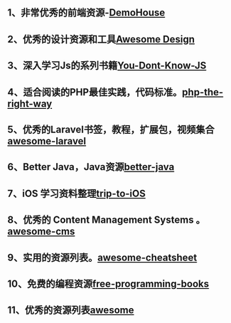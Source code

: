 ## 1、非常优秀的前端资源-[DemoHouse](https://github.com/ichance/DemoHouse-copy)

## 2、优秀的设计资源和工具[Awesome Design](https://github.com/gztchan/awesome-design)

## 3、深入学习Js的系列书籍[You-Dont-Know-JS](https://github.com/getify/You-Dont-Know-JS)

## 4、适合阅读的PHP最佳实践，代码标准。[php-the-right-way](https://github.com/codeguy/php-the-right-way)

## 5、优秀的Laravel书签，教程，扩展包，视频集合[awesome-laravel](https://github.com/chiraggude/awesome-laravel)

## 6、Better Java，Java资源[better-java](https://github.com/cxxr/better-java/blob/master/README.zh-cn.md)

## 7、iOS 学习资料整理[trip-to-iOS](https://github.com/Aufree/trip-to-iOS)

## 8、优秀的 Content Management Systems 。[awesome-cms](https://github.com/postlight/awesome-cms)

## 9、实用的资源列表。[awesome-cheatsheet](https://github.com/detailyang/awesome-cheatsheet)

## 10、免费的编程资源[free-programming-books](https://github.com/vhf/free-programming-books/blob/master/free-programming-books-zh.md)

## 11、优秀的资源列表[awesome](https://github.com/sindresorhus/awesome)

